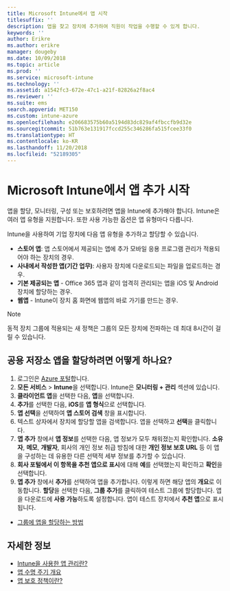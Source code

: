 ```yaml
---
title: Microsoft Intune에서 앱 시작
titlesuffix: ''
description: 앱을 찾고 장치에 추가하여 직원이 작업을 수행할 수 있게 합니다.
keywords: ''
author: Erikre
ms.author: erikre
manager: dougeby
ms.date: 10/09/2018
ms.topic: article
ms.prod: ''
ms.service: microsoft-intune
ms.technology: ''
ms.assetid: a1542fc3-672e-47c1-a21f-82826a2f8ac4
ms.reviewer: ''
ms.suite: ems
search.appverid: MET150
ms.custom: intune-azure
ms.openlocfilehash: e206683575b60a5194d83dc829af4fbccfb9d32e
ms.sourcegitcommit: 51b763e131917fccd255c346286fa515fcee33f0
ms.translationtype: HT
ms.contentlocale: ko-KR
ms.lasthandoff: 11/20/2018
ms.locfileid: "52189305"
---
```

# <a name="get-started-with-adding-apps-in-microsoft-intune"></a>Microsoft Intune에서 앱 추가 시작

앱을 할당, 모니터링, 구성 또는 보호하려면 앱을 Intune에 추가해야 합니다. Intune은 여러 앱 유형을 지원합니다. 또한 사용 가능한 옵션은 앱 유형마다 다릅니다.

Intune을 사용하여 기업 장치에 다음 앱 유형을 추가하고 할당할 수 있습니다.
- **스토어 앱**: 앱 스토어에서 제공되는 앱에 추가 모바일 응용 프로그램 관리가 적용되어야 하는 장치의 경우.
- **사내에서 작성한 앱(기간 업무)**: 사용자 장치에 다운로드되는 파일을 업로드하는 경우.
- **기본 제공되는 앱** - Office 365 앱과 같이 엄격히 관리되는 앱을 iOS 및 Android 장치에 할당하는 경우.
- **웹앱** - Intune이 장치 홈 화면에 웹앱의 바로 가기를 만드는 경우.

> [!NOTE]
> 동적 장치 그룹에 적용되는 새 정책은 그룹의 모든 장치에 전파하는 데 최대 8시간이 걸릴 수 있습니다.

## <a name="how-do-i-assign-a-public-store-app"></a>공용 저장소 앱을 할당하려면 어떻게 하나요?

1. 로그인은 [Azure 포털](https://portal.azure.com)합니다.
2. **모든 서비스** > **Intune**을 선택합니다. Intune은 **모니터링 + 관리** 섹션에 있습니다.
3. **클라이언트 앱**을 선택한 다음, **앱**을 선택합니다.
4. **추가**를 선택한 다음, **iOS**를 **앱 형식**으로 선택합니다.
5. **앱 선택**을 선택하여 **앱 스토어 검색** 창을 표시합니다.
6. 텍스트 상자에서 장치에 할당할 앱을 검색합니다. 앱을 선택하고 **선택**을 클릭합니다.
7. **앱 추가** 창에서 **앱 정보**를 선택한 다음, 앱 정보가 모두 채워졌는지 확인합니다. **소유자**, **메모**, **개발자**, 회사의 개인 정보 취급 방침에 대한 **개인 정보 보호 URL** 등 이 앱을 구성하는 데 유용한 다른 선택적 세부 정보를 추가할 수 있습니다.
8. **회사 포털에서 이 항목을 추천 앱으로 표시**에 대해 **예**를 선택했는지 확인하고 **확인**을 선택합니다.
9. **앱 추가** 창에서 **추가**를 선택하여 앱을 추가합니다. 이렇게 하면 해당 앱의 **개요**로 이동합니다. **할당**을 선택한 다음, **그룹 추가**를 클릭하여 테스트 그룹에 할당합니다. 앱을 다운로드에 **사용 가능**하도록 설정합니다. 앱이 테스트 장치에서 **추천 앱**으로 표시됩니다.


- [그룹에 앱을 할당하는 방법](apps-deploy.md)

## <a name="learn-more"></a>자세한 정보

* [Intune을 사용한 앱 관리란?](app-management.md)
* [앱 수명 주기 개요](app-lifecycle.md)
* [앱 보호 정책이란?](app-protection-policy.md)
